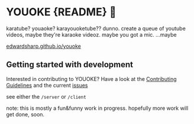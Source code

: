 # YOUOKE {README} :microphone:

karatube? youaoke? karayouoketube?? dunno. create a queue of youtube videos, maybe they're karaoke videoz. maybe you got a mic. ...maybe

[edwardsharp.github.io/youoke](https://edwardsharp.github.io/youoke/)

## Getting started with development

Interested in contributing to YOUOKE? Have a look at the [Contributing Guidelines](CONTRIBUTING.md) and the current [issues](https://github.com/edwardsharp/youoke/issues)

see either the `/server` or `/client`

note: this is mostly a fun&funny work in progress. hopefully more work will get done, soon.
